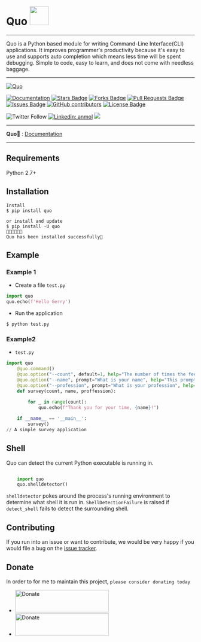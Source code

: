 <h1>Quo <img src="https://media.giphy.com/media/12oufCB0MyZ1Go/giphy.gif" width="50"></h2>



---

Quo is a Python  based module for writing Command-Line Interface(CLI) applications. It improves programmer's productivity because it's easy to use and supports auto completion which means less time will be spent debugging. Simple to code, easy to learn, and does not come with needless baggage.

---

<a href="https://viewerdiscretion.github.io/quo"><img src="https://miro.medium.com/max/1400/1*SGa8qRilRIMzAM0PO2U-0Q.png" alt="Quo"></a>
</p> 
<a href="https://pypi.org/project/quo/"><img src="https://img.shields.io/static/v1?label=&labelColor=505050&message=website&color=%230076D6&style=flat&logo=google-chrome&logoColor=%230076D6" alt="Documentation"/></a>
<a href="https://github.com/viewerdiscretion/quo/stargazers"><img src="https://img.shields.io/github/stars/viewerdiscretion/quo" alt="Stars Badge"/></a>
<a href="https://github.com/viewerdiscretion/quo/network/members"><img src="https://img.shields.io/github/forks/viewerdiscretion/quo" alt="Forks Badge"/></a>
<a href="https://github.com/viewerdiscretion/quo/pulls"><img src="https://img.shields.io/github/issues-pr/viewerdiscretion/quo" alt="Pull Requests Badge"/></a>
<a href="https://github.com/viewerdiscretion/quo/issues"><img src="https://img.shields.io/github/issues/viewerdiscretion/quo" alt="Issues Badge"/></a>
<a href="https://github.com/viewerdiscretion/quo/graphs/contributors"><img alt="GitHub contributors" src="https://img.shields.io/github/contributors/viewerdiscretion/quo?color=2b9348"></a>
<a href="https://github.com/viewerdiscretion/quo/blob/master/LICENSE"><img src="https://img.shields.io/github/license/viewerdiscretion/quo?color=2b9348" alt="License Badge"/></a>

![Twitter Follow](https://img.shields.io/twitter/follow/gerrishon_s?label=Follow)
[![Linkedin: anmol](https://img.shields.io/badge/-Gerrishon-blue?style=flat-square&logo=Linkedin&logoColor=white&link=https://www.linkedin.com/in/gerrishonsirere/)](https://www.linkedin.com/in/gerrishonsirere/)
![](https://visitor-badge.glitch.me/badge?page_id=viewerdiscretion.quo)

---

**Quo📄** : <a href="https://quo.rtfd.io" class="external-link" target="_blank">Documentation</a>

---

## Requirements

Python 2.7+

## Installation

<div class="termy">

```console
Install
$ pip install quo

or install and update
$ pip install -U quo
🔸🔸🔸🔸🔸💯 
Quo has been installed successfully🎉 
```

</div>

## Example

### Example 1

* Create a  file `test.py` 

```Python
import quo
quo.echo(f'Hello Gerry')

```

* Run the application
```console
$ python test.py

```

### Example2
* `test.py`

```Python
import quo 
    @quo.command()
    @quo.option("--count", default=1, help="The number of times the feedback is printed.")
    @quo.option("--name", prompt="What is your name", help="This prompts the user to input their name.")
    @quo.option("--profession", prompt="What is your profession", help="This prompts user to input their proffession")
    def survey(count, name, proffession):
       
        for _ in range(count):
            quo.echo(f"Thank you for your time, {name}!")

    if __name__ == '__main__':
        survey() 
// A simple survey application
```

## Shell

Quo can detect the current Python executable is running in.

```Python

    import quo
    quo.shelldetector()
```

``shelldetector`` pokes around the process's running environment to determine
what shell it is run in. ``ShellDetectionFailure`` is raised if ``detect_shell`` fails to detect the
surrounding shell.

## Contributing

If you run into an issue or want to contribute, we would be very happy if you would file a bug on the [issue tracker](https://github.com/viewerdiscretion/quo/issues).

## Donate
In order to for me to maintain this project, `please consider donating today` 

* <a href="https://www.buymeacoffee.com/gerrishon" target="_blank"><img src="https://res.cloudinary.com/edev/image/upload/v1583011476/button_y8hgt8.png" alt="Donate" style="width: 250px !important; height: 60px !important;" width="250" height="60"></a>
* <a href="https://PayPal.me/gerrishon" target="_blank"><img src="https://raw.githubusercontent.com/aha999/DonateButtons/master/Paypal.png" alt="Donate" style="width: 250px !important; height: 60px !important;" width="250" height="60"></a>


